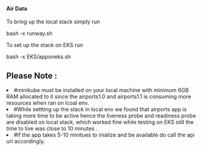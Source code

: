 #### Air Data ###

To bring up the local stack simply run 

bash -x runway.sh 

To set up the stack on EKS run 

bash -x EKS/apponeks.sh


Please Note :
--------------- 
<li> #minikube must be installed on your local machine with minimum 6GB RAM allocated to it since the airports1.0 and airports1.1 is consuming more resources when ran on lcoal env. </li>
<li> #While settting up the stack in local env we found that airports app is taking more time to be active hence the liveness probe and readiness probe are disabled on local stack, which worked fine while testing on EKS still the time to live was close to 10 minutes . </li>
<li> #If the app takes 5-10 minitues to inialize and be available do call the api url accordingly.  </li>
